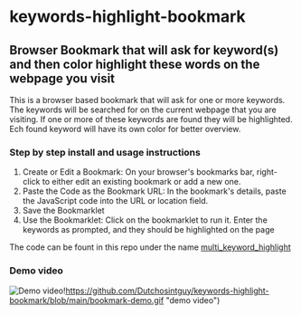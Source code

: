 # keywords-highlight-bookmark

## Browser Bookmark that will ask for keyword(s) and then color highlight these words on the webpage you visit

This is a browser based bookmark that will ask for one or more keywords. The keywords will be searched for on the current webpage that you are visiting. 
If one or more of these keywords are found they will be highlighted. Ech found keyword will have its own color for better overview.

### Step by step install and usage instructions

1. Create or Edit a Bookmark: On your browser's bookmarks bar, right-click to either edit an existing bookmark or add a new one.
2. Paste the Code as the Bookmark URL: In the bookmark's details, paste the JavaScript code into the URL or location field.
3. Save the Bookmarklet
4. Use the Bookmarklet: Click on the bookmarklet to run it. Enter the keywords as prompted, and they should be highlighted on the page

The code can be fount in this repo under the name [multi_keyword_highlight](https://github.com/Dutchosintguy/keywords-highlight-bookmark/blob/main/multi_keyword_highlight)


### Demo video

![Demo video!](https://github.com/Dutchosintguy/keywords-highlight-bookmark/blob/main/bookmark-demo.gif)https://github.com/Dutchosintguy/keywords-highlight-bookmark/blob/main/bookmark-demo.gif "demo video")

